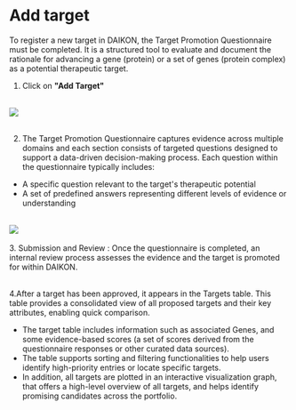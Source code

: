 # Add target

To register a new target in DAIKON, the Target Promotion Questionnaire must be completed. It is a structured tool to evaluate and document the rationale for advancing a gene (protein) or a set of genes (protein complex) as a potential therapeutic target.


1. Click on  **"Add Target"**
<br />
<img src="/daikon/img/UserGuide/Targets/AddTarget.png" />
<br />
<br />

2. The Target Promotion Questionnaire captures evidence across multiple domains and each section consists of targeted questions designed to support a data-driven decision-making process.
Each question within the questionnaire typically includes:
- A specific question relevant to the target's therapeutic potential
- A set of predefined answers representing different levels of evidence or understanding

<br />
<img src="/daikon/img/UserGuide/Targets/TargetPromotionQuestionnaire.png" />
<br />
<br />
3. Submission and Review :
Once the questionnaire is completed, an internal review process assesses the evidence and the target is promoted for within DAIKON.
<br />
<br />

4.After a target has been approved, it appears in the Targets table. This table provides a consolidated view of all proposed targets and their key attributes, enabling quick comparison. 
- The target table includes information such as associated Genes, and some evidence-based scores
(a set of scores derived from the questionnaire responses or other curated data sources). 
- The table supports sorting and filtering functionalities to help users identify high-priority entries or locate specific targets.
- In addition, all targets are plotted in an interactive visualization graph, that offers a high-level overview of all targets, and helps identify promising candidates across the portfolio.

